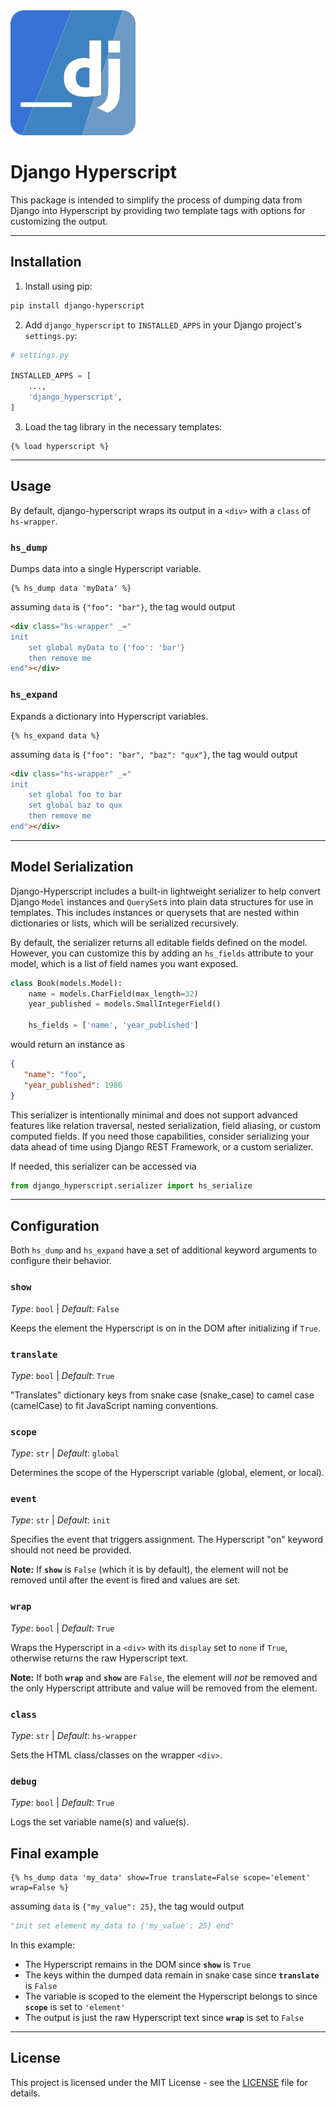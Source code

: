 <img src="https://github.com/LucLor06/django-hyperscript/blob/main/django-hyperscript.png?raw=true" width=200>

# Django Hyperscript

This package is intended to simplify the process of dumping data from Django into Hyperscript by providing two template tags with options for customizing the output.

---
## Installation

1. Install using pip:
```bash
pip install django-hyperscript
```

2. Add `django_hyperscript` to `INSTALLED_APPS` in your Django project's `settings.py`:
```python
# settings.py

INSTALLED_APPS = [
    ...,
    'django_hyperscript',
]
```

3. Load the tag library in the necessary templates:
```django
{% load hyperscript %}
```

---
## Usage

By default, django-hyperscript wraps its output in a `<div>` with a `class` of `hs-wrapper`.

### `hs_dump`

Dumps data into a single Hyperscript variable.
```django
{% hs_dump data 'myData' %}
```
assuming `data` is `{"foo": "bar"}`, the tag would output
```html
<div class="hs-wrapper" _="
init
    set global myData to {'foo': 'bar'} 
    then remove me 
end"></div>
```
### `hs_expand`

Expands a dictionary into Hyperscript variables.
```django
{% hs_expand data %}
```

assuming `data` is `{"foo": "bar", "baz": "qux"}`, the tag would output
```html
<div class="hs-wrapper" _="
init 
    set global foo to bar 
    set global baz to qux 
    then remove me
end"></div>
```

---
## Model Serialization

Django-Hyperscript includes a built-in lightweight serializer to help convert Django `Model` instances and `QuerySet`s into plain data structures for use in templates. This includes instances or querysets that are nested within dictionaries or lists, which will be serialized recursively.

By default, the serializer returns all editable fields defined on the model. However, you can customize this by adding an `hs_fields` attribute to your model, which is a list of field names you want exposed.

```python
class Book(models.Model):
    name = models.CharField(max_length=32)
    year_published = models.SmallIntegerField()

    hs_fields = ['name', 'year_published']
```

would return an instance as

```json
{
   "name": "foo",
   "year_published": 1986
}
```

This serializer is intentionally minimal and does not support advanced features like relation traversal, nested serialization, field aliasing, or custom computed fields. If you need those capabilities, consider serializing your data ahead of time using Django REST Framework, or a custom serializer.

If needed, this serializer can be accessed via
```python
from django_hyperscript.serializer import hs_serialize
```
---
## Configuration

Both `hs_dump` and `hs_expand` have a set of additional keyword arguments to configure their behavior.

### `show`
*Type*: `bool` | *Default*: `False`

Keeps the element the Hyperscript is on in the DOM after initializing if `True`.

### `translate`
*Type*: `bool` | *Default*: `True`

"Translates" dictionary keys from snake case (snake_case) to camel case (camelCase) to fit JavaScript naming conventions.

### `scope`
*Type*: `str` | *Default*: `global`

Determines the scope of the Hyperscript variable (global, element, or local).

### `event`
*Type*: `str` | *Default*: `init`

Specifies the event that triggers assignment. The Hyperscript "on" keyword should not need be provided.

**Note:** If **`show`** is `False` (which it is by default), the element will not be removed until after the event is fired and values are set.

### `wrap`
*Type*: `bool` | *Default*: `True`

Wraps the Hyperscript in a `<div>` with its `display` set to `none` if `True`, otherwise returns the raw Hyperscript text.

**Note:** If both **`wrap`** and **`show`** are `False`, the element will *not* be removed and the only Hyperscript attribute and value will be removed from the element.

### `class`
*Type*: `str` | *Default*: `hs-wrapper`

Sets the HTML class/classes on the wrapper `<div>`.

### `debug`
*Type*: `bool` | *Default*: `True`

Logs the set variable name(s) and value(s).

## Final example
```django
{% hs_dump data 'my_data' show=True translate=False scope='element' wrap=False %}
```
assuming `data` is `{"my_value": 25}`, the tag would output
```python
"init set element my_data to {'my_value': 25} end"
```
In this example:
- The Hyperscript remains in the DOM since **`show`** is `True`
- The keys within the dumped data remain in snake case since **`translate`** is `False`
- The variable is scoped to the element the Hyperscript belongs to since **`scope`** is set to `'element'`
- The output is just the raw Hyperscript text since **`wrap`** is set to `False`

---
## License

This project is licensed under the MIT License - see the [LICENSE](LICENSE) file for details.
